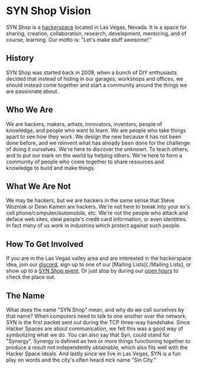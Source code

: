 
# SYN Shop Vision

SYN Shop is a [hackerspace](https://en.wikipedia.org/wiki/Hackerspace) located in Las Vegas, Nevada. It is a space for sharing, creation, collaboration, research, development, mentoring, and of course, learning. Our motto is: "Let's make stuff awesome!''


## History
SYN Shop was started back in 2008, when a bunch of DIY enthusiasts decided that instead of hiding in our garages, workshops and offices, we should instead come together and start a community around the things we are passionate about.

## Who We Are
We are hackers, makers, artists, innovators, inventors, people of knowledge, and people who want to learn. We are people who take things apart to see how they work. We design the new because it has not been done before, and we reinvent what has already been done for the challenge of doing it ourselves. We're here to discover the unknown. To teach others, and to put our mark on the world by helping others. We're here to form a community of people who come together to share resources and knowledge to build and make things.

## What We Are Not
We may be hackers, but we are hackers in the same sense that Steve Wozniak or Dean Kamen are hackers.
We're not here to break into your ex's cell phone/computer/automobile, etc.
We're not the people who attack and deface web sites, steal people's credit card information, or even identities. 
In fact many of us work in industries which protect against such people.

## How To Get Involved
If you are in the Las Vegas valley area and are interested in the hackerspace idea, 
join our [discord](https://synshop.org/discord), 
sign up to one of our [Mailing Lists](./Mailing Lists), 
or show up to a [SYN Shop event](https://synshop.org/events). 
Or just stop by during our [open hours](https://rtfm.synshop.org/FAQ/#what-is-the-best-time-to-visit-syn-shop) to check the place out. 

## The Name
What does the name "SYN Shop" mean, and why do we call ourselves by that name?
When computers need to talk to one another over the network, SYN is the first packet sent out during the TCP three-way handshake.
Since Hacker Spaces are about communication, we felt this was a good way of symbolizing what we do.
You can also say that Syn, could stand for "Synergy".
Synergy is defined as two or more things functioning together to produce a result not independently obtainable, which also fits well with the Hacker Space ideals.
And lastly since we live in Las Vegas, SYN is a fun play on words and the city's often heard nick name "Sin City."

